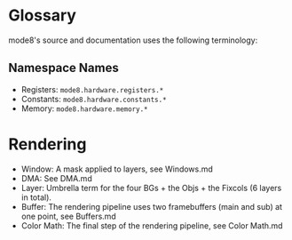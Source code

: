 
# Glossary
mode8's source and documentation uses the following terminology:

## Namespace Names
- Registers: `mode8.hardware.registers.*`
- Constants: `mode8.hardware.constants.*`
- Memory: `mode8.hardware.memory.*`

# Rendering
- Window: A mask applied to layers, see Windows.md
- DMA: See DMA.md
- Layer: Umbrella term for the four BGs + the Objs + the Fixcols (6 layers in total).
- Buffer: The rendering pipeline uses two framebuffers (main and sub) at one point, see Buffers.md
- Color Math: The final step of the rendering pipeline, see Color Math.md

<!-- # Rendering Primitives
* Tile: The unit from which BGs are constructed.
* BG/Background: A tilemap constructed from Tiles.
* Obj/Object: A freely moveable graphic independent of all BGs.

# Memory
* TAM: Tile Attribute Memory. Holds the configuration for all Tiles that can be displayed.
* OAM: Object Attribute Memory. Holds the configuration for all Objects that can be displayed..
* TGM: Tile Graphics Memory. Holds the texture atlases used by Tiles.
* OGM: Object Graphics Memory. Holds the texture atlases used by Objects
* GCM: Global Color Memory. Holds the palette used by all graphics.

# Composition
* Fixcol: A fallback color that replaces transparency during composition.
-->